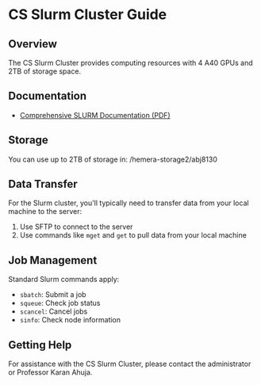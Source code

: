 # CS Slurm Cluster Guide

## Overview

The CS Slurm Cluster provides computing resources with 4 A40 GPUs and 2TB of storage space.

## Documentation

- [Comprehensive SLURM Documentation (PDF)](./Slurm/SLURM_Documentation-2.pdf)

## Storage

You can use up to 2TB of storage in: /hemera-storage2/abj8130

## Data Transfer

For the Slurm cluster, you'll typically need to transfer data from your local machine to the server:

1. Use SFTP to connect to the server
2. Use commands like `mget` and `get` to pull data from your local machine

## Job Management

Standard Slurm commands apply:
- `sbatch`: Submit a job
- `squeue`: Check job status
- `scancel`: Cancel jobs
- `sinfo`: Check node information

## Getting Help

For assistance with the CS Slurm Cluster, please contact the administrator or Professor Karan Ahuja.